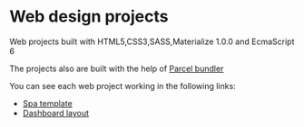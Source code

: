 # Web design projects

<p> Web projects built with HTML5,CSS3,SASS,Materialize 1.0.0 and EcmaScript 6</p>

<p>The projects also are built with the help of <a href="https://parceljs.org/getting_started.html">Parcel bundler</a></p>

<p>You can see each web project working in the following links: </p>

<ul>
  <li>
    <a href="https://desolate-fortress-65956.herokuapp.com/">Spa template</a>
  </li>
  <li>
    <a href="https://infinite-inlet-71490.herokuapp.com/">Dashboard layout</a>
  </li>
</ul>

